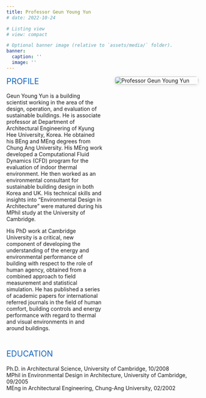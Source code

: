 ```yaml
---
title: Professor Geun Young Yun
# date: 2022-10-24

# Listing view
# view: compact

# Optional banner image (relative to `assets/media/` folder).
banner:
  caption: ''
  image: ''
---
```


<div style="display:flex; align-items:flex-start; gap:2rem;">
  <div style="flex:2;">
    <h2 style="color:#1565c0; font-weight:400; margin-top:0;">PROFILE</h2>
    <p>
      Geun Young Yun is a building scientist working in the area of the design, operation, and evaluation of sustainable buildings. He is associate professor at Department of Architectural Engineering of Kyung Hee University, Korea. He obtained his BEng and MEng degrees from Chung Ang University. His MEng work developed a Computational Fluid Dynamics (CFD) program for the evaluation of indoor thermal environment. He then worked as an environmental consultant for sustainable building design in both Korea and UK. His technical skills and insights into “Environmental Design in Architecture” were matured during his MPhil study at the University of Cambridge.
    </p>
    <p>
      His PhD work at Cambridge University is a critical, new component of developing the understanding of the energy and environmental performance of building with respect to the role of human agency, obtained from a combined approach to field measurement and statistical simulation. He has published a series of academic papers for international referred journals in the field of human comfort, building controls and energy performance with regard to thermal and visual environments in and around buildings.
    </p>
  </div>
  <div style="flex:1; min-width:220px;">
    <img src="pro-yun.png" alt="Professor Geun Young Yun" style="width:100%;max-width:250px;border-radius:8px;box-shadow:0 2px 8px rgba(0,0,0,0.1);" />
  </div>
</div>
<h2 style="color:#1565c0; font-weight:400; margin-top:2rem;">EDUCATION</h2>
<p>
Ph.D. in Architectural Science, University of Cambridge, 10/2008<br>
MPhil in Environmental Design in Architecture, University of Cambridge, 09/2005<br>
MEng in Architectural Engineering, Chung-Ang University, 02/2002
</p>